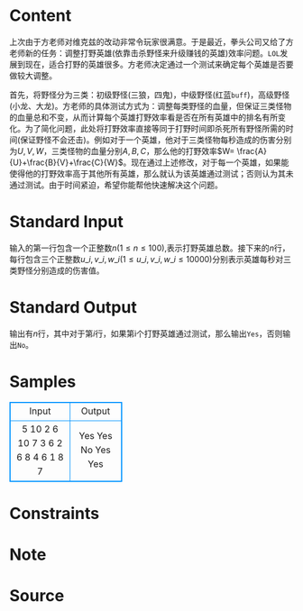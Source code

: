 
# Content

上次由于方老师对维克兹的改动非常令玩家很满意。于是最近，拳头公司又给了方老师新的任务：调整打野英雄(依靠击杀野怪来升级赚钱的英雄)效率问题。`LOL`发展到现在，适合打野的英雄很多。方老师决定通过一个测试来确定每个英雄是否要做较大调整。

首先，将野怪分为三类：初级野怪(三狼，四鬼)，中级野怪(红蓝`buff`)，高级野怪(小龙、大龙)。方老师的具体测试方式为：调整每类野怪的血量，但保证三类怪物的血量总和不变，从而计算每个英雄打野效率看是否在所有英雄中的排名有所变化。为了简化问题，此处将打野效率直接等同于打野时间即杀死所有野怪所需的时间(保证野怪不会还击)。例如对于一个英雄，他对于三类怪物每秒造成的伤害分别为$U,V,W$，三类怪物的血量分别$A,B,C$，那么他的打野效率$W= \frac{A}{U}+\frac{B}{V}+\frac{C}{W}$。现在通过上述修改，对于每一个英雄，如果能使得他的打野效率高于其他所有英雄，那么就认为该英雄通过测试；否则认为其未通过测试。由于时间紧迫，希望你能帮他快速解决这个问题。

# Standard Input

输入的第一行包含一个正整数$n(1 \leq n \leq 100)$,表示打野英雄总数。接下来的$n$行，每行包含三个正整数$u\_i,v\_i,w\_i(1 \leq  u\_i,v\_i,w\_i \leq 10000)$分别表示英雄每秒对三类野怪分别造成的伤害值。

# Standard Output

输出有$n$行，其中对于第$i$行，如果第i个打野英雄通过测试，那么输出`Yes`，否则输出`No`。

# Samples

<style>
        table,table tr th, table tr td { border:1px solid #0094ff; }
        table { width: 200px; min-height: 25px; line-height: 25px; text-align: center; border-collapse: collapse;}   
    </style>
<table>
	<tr>
		<td>Input</td>
		<td>Output</td>
	</tr>
<tr><td>5
10 2 6
10 7 3
6 2 6
8 4 6
1 8 7</td><td>Yes
Yes
No
Yes
Yes</td></tr></table>


# Constraints



# Note



# Source


